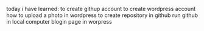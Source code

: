 today i have learned:
to create githup account 
to create wordpress account 
how to upload a photo in wordpress
to create repository in github
run github in local computer
blogin page in worpress